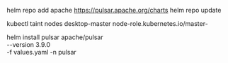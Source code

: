 helm repo add apache https://pulsar.apache.org/charts
helm repo update

kubectl taint nodes desktop-master node-role.kubernetes.io/master-



helm install pulsar apache/pulsar \
  --version 3.9.0 \
  -f values.yaml -n pulsar